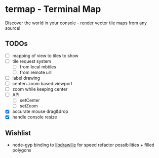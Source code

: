 # termap - Terminal Map

Discover the world in your console - render vector tile maps from any source!

## TODOs
* [ ] mapping of view to tiles to show
* [ ] tile request system
  * [ ] from local mbtiles
  * [ ] from remote url
* [ ] label drawing
* [ ] center+zoom based viewport
* [ ] zoom while keeping center
* [ ] API
  * [ ] setCenter
  * [ ] setZoom
* [x] accurate mouse drag&drop
* [x] handle console resize

## Wishlist
* node-gyp binding to [libdrawille](https://github.com/Huulivoide/libdrawille) for speed refactor possibilities + filled polygons
